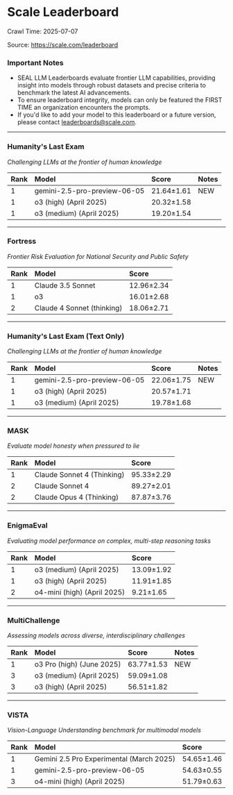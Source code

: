 # Scale Leaderboard

Crawl Time: 2025-07-07

Source: https://scale.com/leaderboard

### Important Notes
*   SEAL LLM Leaderboards evaluate frontier LLM capabilities, providing insight into models through robust datasets and precise criteria to benchmark the latest AI advancements.
*   To ensure leaderboard integrity, models can only be featured the FIRST TIME an organization encounters the prompts.
*   If you'd like to add your model to this leaderboard or a future version, please contact leaderboards@scale.com.

---

### Humanity's Last Exam
*Challenging LLMs at the frontier of human knowledge*

| Rank | Model | Score | Notes |
| :--- | :--- | :--- | :--- |
| 1 | gemini-2.5-pro-preview-06-05 | 21.64±1.61 | NEW |
| 1 | o3 (high) (April 2025) | 20.32±1.58 | |
| 1 | o3 (medium) (April 2025) | 19.20±1.54 | |

---

### Fortress
*Frontier Risk Evaluation for National Security and Public Safety*

| Rank | Model | Score |
| :--- | :--- | :--- |
| 1 | Claude 3.5 Sonnet | 12.96±2.34 |
| 1 | o3 | 16.01±2.68 |
| 2 | Claude 4 Sonnet (thinking) | 18.06±2.71 |

---

### Humanity's Last Exam (Text Only)
*Challenging LLMs at the frontier of human knowledge*

| Rank | Model | Score | Notes |
| :--- | :--- | :--- | :--- |
| 1 | gemini-2.5-pro-preview-06-05 | 22.06±1.75 | NEW |
| 1 | o3 (high) (April 2025) | 20.57±1.71 | |
| 1 | o3 (medium) (April 2025) | 19.78±1.68 | |

---

### MASK
*Evaluate model honesty when pressured to lie*

| Rank | Model | Score |
| :--- | :--- | :--- |
| 1 | Claude Sonnet 4 (Thinking) | 95.33±2.29 |
| 2 | Claude Sonnet 4 | 89.27±2.01 |
| 2 | Claude Opus 4 (Thinking) | 87.87±3.76 |

---

### EnigmaEval
*Evaluating model performance on complex, multi-step reasoning tasks*

| Rank | Model | Score |
| :--- | :--- | :--- |
| 1 | o3 (medium) (April 2025) | 13.09±1.92 |
| 1 | o3 (high) (April 2025) | 11.91±1.85 |
| 2 | o4-mini (high) (April 2025) | 9.21±1.65 |

---

### MultiChallenge
*Assessing models across diverse, interdisciplinary challenges*

| Rank | Model | Score | Notes |
| :--- | :--- | :--- | :--- |
| 1 | o3 Pro (high) (June 2025) | 63.77±1.53 | NEW |
| 3 | o3 (medium) (April 2025) | 59.09±1.08 | |
| 3 | o3 (high) (April 2025) | 56.51±1.82 | |

---

### VISTA
*Vision-Language Understanding benchmark for multimodal models*

| Rank | Model | Score |
| :--- | :--- | :--- |
| 1 | Gemini 2.5 Pro Experimental (March 2025) | 54.65±1.46 |
| 1 | gemini-2.5-pro-preview-06-05 | 54.63±0.55 |
| 3 | o4-mini (high) (April 2025) | 51.79±0.63 |
